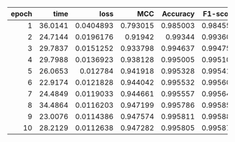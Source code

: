 |   epoch |    time |      loss |      MCC |   Accuracy |   F1-score |
|--------:|--------:|----------:|---------:|-----------:|-----------:|
|       1 | 36.0141 | 0.0404893 | 0.793015 |   0.985003 |   0.984553 |
|       2 | 24.7144 | 0.0196176 | 0.91942  |   0.99344  |   0.993601 |
|       3 | 29.7837 | 0.0151252 | 0.933798 |   0.994637 |   0.994755 |
|       4 | 29.7988 | 0.0136923 | 0.938128 |   0.995005 |   0.995109 |
|       5 | 26.0653 | 0.012784  | 0.941918 |   0.995328 |   0.995419 |
|       6 | 22.9174 | 0.0121828 | 0.944042 |   0.995532 |   0.995609 |
|       7 | 24.4849 | 0.0119033 | 0.944661 |   0.995557 |   0.995641 |
|       8 | 34.4864 | 0.0116203 | 0.947199 |   0.995786 |   0.995857 |
|       9 | 23.0076 | 0.0114386 | 0.947574 |   0.995811 |   0.995883 |
|      10 | 28.2129 | 0.0112638 | 0.947282 |   0.995805 |   0.995873 |